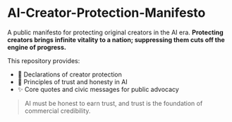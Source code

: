 # AI-Creator-Protection-Manifesto

A public manifesto for protecting original creators in the AI era.
**Protecting creators brings infinite vitality to a nation; suppressing them cuts off the engine of progress.**

This repository provides:
- 📜 Declarations of creator protection
- 🔑 Principles of trust and honesty in AI
- ✨ Core quotes and civic messages for public advocacy

> AI must be honest to earn trust, and trust is the foundation of commercial credibility.


